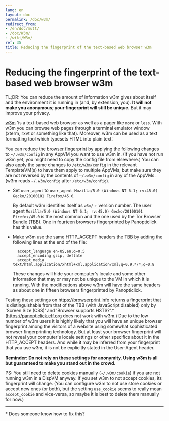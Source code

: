```yaml
---
lang: en
layout: doc
permalink: /doc/w3m/
redirect_from:
- /en/doc/mutt/
- /doc/W3m/
- /wiki/W3m/
ref: 35
title: Reducing the fingerprint of the text-based web browser w3m
---
```


Reducing the fingerprint of the text-based web browser w3m
====

TL;DR: You can reduce the amount of information w3m gives about itself and the environment it is running in (and, by extension, you). **It will not make you anonymous; your fingerprint will still be unique.** But it may improve your privacy.

[w3m](http://w3m.sourceforge.net/) 'is a text-based web browser as well as a pager like `more` or `less`. With w3m you can browse web pages through a terminal emulator window (xterm, rxvt or something like that). Moreover, w3m can be used as a text formatting tool which typesets HTML into plain text.'

You can reduce the [browser fingerprint](https://panopticlick.eff.org/about#browser-fingerprinting) by applying the following changes to `~/.w3m/config` in any AppVM you want to use w3m in. (If you have not run w3m yet, you might need to copy the config file from elsewhere.) You can also apply the same changes to `/etc/w3m/config` in the relevant TemplateVM(s) to have them apply to multiple AppVMs; but make sure they are not reversed by the contents of `~/.w3m/config` in any of the AppVMs. (w3m reads `~/.w3m/config` after `/etc/w3m/config`).

* Set `user_agent` to `user_agent Mozilla/5.0 (Windows NT 6.1; rv:45.0) Gecko/20100101 Firefox/45.0`.

	By default w3m identifies itself as `w3m/` + version number. The user agent `Mozilla/5.0 (Windows NT 6.1; rv:45.0) Gecko/20100101 Firefox/45.0` is the most common and the one used by the Tor Browser Bundle (TBB). One in fourteen browsers fingerprinted by Panopticlick has this value.

* Make w3m use the same HTTP_ACCEPT headers the TBB by adding the following lines at the end of the file:

		accept_language en-US,en;q=0.5
		accept_encoding gzip, deflate
		accept_media text/html,application/xhtml+xml,application/xml;q=0.9,*/*;q=0.8
		
	These changes will hide your computer's locale and some other information that may or may not be unique to the VM in which it is running. With the modifications above w3m will have the same headers as about one in fifteen browsers fingerprinted by Panopticlick.
	
Testing these settings on <https://browserprint.info> returns a fingerprint that is distinguishable from that of the TBB (with JavaScript disabled) only by 'Screen Size (CSS)' and 'Browser supports HSTS?'.\* (<https://panopticlick.eff.org> does not work with w3m.) Due to the low number of w3m users it is highly likely that you will have an unique browser fingerprint among the visitors of a website using somewhat sophisticated browser fingerprinting technology. But at least your browser fingerprint will not reveal your computer's locale settings or other specifics about it in the HTTP_ACCEPT headers. And while it may be inferred from your fingerprint that you use w3m, it is not be explicitly stated in the User-Agent header.

**Reminder: Do not rely on these settings for anonymity. Using w3m is all but guaranteed to make you stand out in the crowd.**

PS: You still need to delete cookies manually (`~/.w3m/cookie`) if you are not running w3m in a DispVM anyway. If you set w3m to not accept cookies, its fingerprint will change. (You can configure w3m to not use store cookies or accept new ones (or both), but the setting `use_cookie` seems to really mean `accept_cookie` and vice-versa, so maybe it is best to delete them manually for now.)

* * *

\* Does someone know how to fix this?
